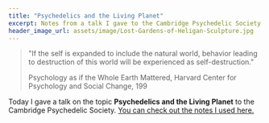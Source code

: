 ```yaml
---
title: "Psychedelics and the Living Planet"
excerpt: Notes from a talk I gave to the Cambridge Psychedelic Society 
header_image_url: assets/image/Lost-Gardens-of-Heligan-Sculpture.jpg
---
```


> "If the self is expanded to include the natural world, behavior leading to destruction of this world will be experienced as self-destruction."
>
> <footer class="blockquote-footer">Psychology as if the Whole Earth Mattered, Harvard Center for Psychology and Social Change, 199</footer>



Today I gave a talk on the topic **Psychedelics and the Living Planet** to the Cambridge Psychedelic Society. [You can check out the notes I used here.](https://docs.google.com/document/d/1Oz55NNRzOyNFHH-jz87G9PaPJhfief00rsHE3QsTojM/edit#)

